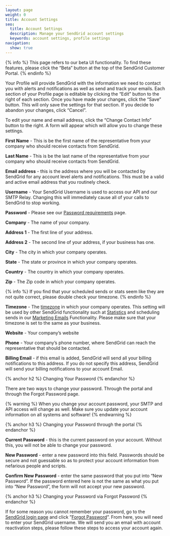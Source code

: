 ```yaml
---
layout: page
weight: 0
title: Account Settings
seo:
  title: Account Settings
  description: Manage your SendGrid account settings
  keywords: account settings, profile settings
navigation:
  show: true
---
```


{% info %}
This page refers to our beta UI functionality. To find these features, please click the “Beta” button at the top of the SendGrid Customer Portal.
{% endinfo %}

Your Profile will provide SendGrid with the information we need to contact you with alerts and notifications as well as send and track your emails.  Each section of your Profile page is editable by clicking the “Edit” button to the right of each section. Once you have made your changes, click the “Save” button. This will only save the settings for that section. If you decide to abandon your changes, click “Cancel”. 

To edit your name and email address, click the “Change Contact Info” button to the right. A form will appear which will allow you to change these settings.

**First Name** - This is be the first name of the representative from your company who should receive contacts from SendGrid.

**Last Name** - This is be the last name of the representative from your company who should receive contacts from SendGrid.

**Email address** - this is the address where you will be contacted by SendGrid for any account level alerts and notifications. This must be a valid and active email address that you routinely check.

**Username** - Your SendGrid Username is used to access our API and our SMTP Relay. Changing this will immediately cause all of your calls to SendGrid to stop working.

**Password** -  Please see our [Password requirements]({{root_url}}{{site.password_requirements}}) page.

**Company** - The name of your company.

**Address 1** - The first line of your address.

**Address 2** - The second line of your address, if your business has one.

**City** - The city in which your company operates.

**State** - The state or province in which your company operates.

**Country** - The country in which your company operates.

**Zip** - The Zip code in which your company operates.

{% info %}
If you find that your scheduled sends or stats seem like they are not quite correct, please double check your timezone. 
{% endinfo %}

**Timezone** - The [timezone]({{root_url}}/Glossary/timezone.html) in which your company operates. This setting will be used by other SendGrid functionality such at [Statistics]({{root_url}}/User_Guide/Settings/index.html) and scheduling sends in our [Marketing Emails]({{root_url}}/User_Guide/Marketing_Emails/index.html) Functionality.  Please make sure that your timezone is set to the same as your business.

**Website** - Your company’s website

**Phone** - Your company’s phone number, where SendGrid can reach the representative that should be contacted.

**Billing Email** - if this email is added, SendGrid will send all your billing notifications to this address. If you do not specify this address, SendGrid will send your billing notifications to your account Email.

{% anchor h2 %}
Changing Your Password
{% endanchor %}

There are two ways to change your password. Through the portal and through the Forgot Password page.

{% warning %}
When you change your account password, your SMTP and API access will change as well. Make sure you update your account information on all systems and software!
{% endwarning %}

{% anchor h3 %}
Changing your Password through the portal
{% endanchor %}

**Current Password** - this is the current password on your account. Without this, you will not be able to change your password.

**New Password** - enter a new password into this field. Passwords should be secure and not guessable so as to protect your account information from nefarious people and scripts.

**Confirm New Password** - enter the same password that you put into “New Password”. If the password entered here is not the same as what you put into “New Password”, the form will not accept your new password.

{% anchor h3 %}
Changing your Password via Forgot Password
{% endanchor %}

If for some reason you cannot remember your password, go to the [SendGrid login page](https://sendgrid.com/login) and click ”[Forgot Password](https://sendgrid.com/user/forgotPassword)”. From here, you will need to enter your SendGrid username. We will send you an email with account reactivation steps, please follow these steps to access your account again.

